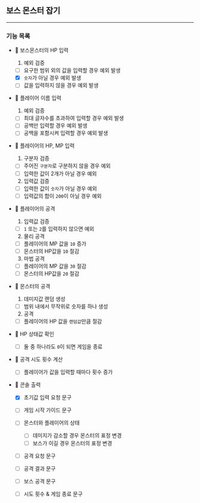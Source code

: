 ## 보스 몬스터 잡기

---

### 기능 목록

- 🔽 보스몬스터의 HP 입력
    1. 예외 검증

    - [ ] 요구한 범위 외의 값을 입력할 경우 예외 발생
    - [x] `숫자`가 아닐 경우 예외 발생
    - [ ] 값을 입력하지 않을 경우 예외 발생

- 🔽 플레이어 이름 입력
    1. 예외 검증

    - [ ] 최대 글자수를 초과하여 입력할 경우 예외 발생
    - [ ] 공백만 입력할 경우 예외 발생
    - [ ] 공백을 포함시켜 입력할 경우 예외 발생

- 🔽 플레이어의 HP, MP 입력
    1. 구분자 검증

    - [ ] 주어진 `구분자`로 구분하지 않을 경우 예외
    - [ ] 입력한 값이 2개가 아닐 경우 예외

    2. 입력값 검증

    - [ ] 입력한 값이 `숫자`가 아닐 경우 예외
    - [ ] 입력값의 합이 `200`이 아닐 경우 예외

- 🔽 플레이어의 공격
    1. 입력값 검증

    - [ ] `1` 또는 `2`를 입력하지 않으면 예외

    2. 물리 공격

    - [ ] 플레이어의 MP 값을 `10` 증가
    - [ ] 몬스터의 HP값을 `10` 절감

    3. 마법 공격

    - [ ] 플레이어의 MP 값을 `30` 절감
    - [ ] 몬스터의 HP값을 `20` 절감

- 🔽 몬스터의 공격
    1. 데미지값 랜덤 생성

    - [ ] 범위 내에서 무작위로 숫자를 하나 생성

    2. 공격

    - [ ] 플레이어의 HP 값을 `랜덤값`만큼 절감

- 🔽 HP 상태값 확인
    - [ ] 둘 중 하나라도 `0`이 되면 게임을 종료

- 🔽 공격 시도 횟수 계산
    - [ ] 플레이어가 값을 입력할 때마다 횟수 증가

- 🔽 콘솔 출력
    - [x] 초기값 입력 요청 문구
    - [ ] 게임 시작 가이드 문구
    - [ ] 몬스터와 플레이어의 상태
        - [ ] 데미지가 감소할 경우 몬스터의 표정 변경
        - [ ] 보스가 이길 경우 몬스터의 표정 변경
    - [ ] 공격 요청 문구
    - [ ] 공격 결과 문구
    - [ ] 보스 공격 문구
    - [ ] 시도 횟수 & 게임 종료 문구
 